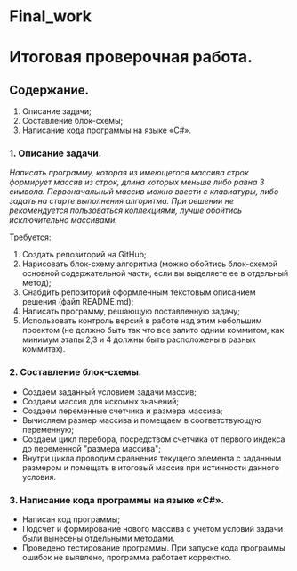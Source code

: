 # Final_work
# Итоговая проверочная работа.

## Содержание.  
1. Описание задачи;  
2. Составление блок-схемы;  
3. Написание кода программы на языке «C#». 
  
### 1. Описание задачи.
*Написать программу, которая из имеющегося массива строк формирует массив из строк, длина которых меньше либо равна 3 символа. Первоначальный массив можно ввести с клавиатуры, либо задать на старте выполнения алгоритма. При решении не рекомендуется пользоваться коллекциями, лучше обойтись исключительно массивами.*

Требуется:  
1. Создать репозиторий на GitHub;
2. Нарисовать блок-схему алгоритма (можно обойтись блок-схемой основной содержательной части, если вы выделяете ее в отдельный метод);
3. Снабдить репозиторий оформленным текстовым описанием решения (файл README.md);
4. Написать программу, решающую поставленную задачу;
5. Использовать контроль версий в работе над этим небольшим проектом (не должно быть так что все залито одним коммитом, как минимум этапы 2,3 и 4 должны быть расположены в разных коммитах).
  
### 2. Составление блок-схемы.
- Создаем заданный условием задачи массив;    
- Создаем массив для искомых значений;
- Создаем переменные счетчика и размера массива; 
- Вычисляем размер массива и помещаем в соответствующую переменную; 
- Создаем цикл перебора, посредством счетчика от первого индекса до переменной "размера массива";  
- Внутри цикла проводим сравнения текущего элемента с заданным размером и помещать в итоговый массив при истинности данного условия.      
   
### 3. Написание кода программы на языке «C#».
- Написан код программы;
- Подсчет и формирование нового массива с учетом условий задачи были вынесены отдельными методами.
- Проведено тестирование программы. При запуске кода программы ошибок не выявлено, программа работает корректно.
